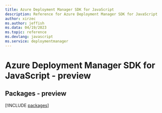 ```yaml
---
title: Azure Deployment Manager SDK for JavaScript
description: Reference for Azure Deployment Manager SDK for JavaScript
author: xirzec
ms.author: jeffish
ms.data: 04/19/2023
ms.topic: reference
ms.devlang: javascript
ms.service: deploymentmanager
---
```

# Azure Deployment Manager SDK for JavaScript - preview
## Packages - preview
[!INCLUDE [packages](deployment-manager-index.md)]
